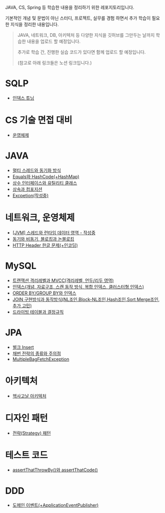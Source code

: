 JAVA, CS, Spring 등 학습한 내용을 정리하기 위한 레포지토리입니다.

기본적인 개념 및 문법이 아닌 스터디, 프로젝트, 실무를 경험 하면서 추가 학습이 필요한 지식을 정리한 내용입니다.
> JAVA, 네트워크, DB, 아키텍처 등 다양한 지식을 깃허브를 그만두는 날까지 학습한 내용을 업로드 할 예정입니다.
> 
> 추가로 학습 간, 진행한 실습 코드가 있다면 함께 업로드 할 예정입니다.
> 
> (참고로 아래 링크들은 노션 링크입니다.)

# SQLP
* [인덱스 튜닝](https://dev-resume.notion.site/12ca0c4e8f5a803ca02dc0b2c96c8bbe?source=copy_link)

# CS 기술 면접 대비
* [운영체제](https://dev-resume.notion.site/3c143d559e78414f86d83d1a96d54684?pvs=4)

# JAVA
* [멀티 스레드와 동기화 방식](https://dev-resume.notion.site/205a270f4e8647e48a45453937ead110?pvs=4)
* [Equals와 HashCode(+HashMap)](https://dev-resume.notion.site/Equals-HashCode-HashMap-20b9ac22a1384fdf96381d24679e039e?pvs=4)
* [상수 인터페이스와 유틸리티 클래스](https://dev-resume.notion.site/vs-72bda8b89c984dbdbfb33bfd6fdebe57?pvs=4)
* [상속과 컴포지션](https://dev-resume.notion.site/216d48a135df40fd90a7a6335e0b749e?pvs=4)
* [Excpetion(작성중)](https://dev-resume.notion.site/6117cb018f3d41e294c5711f9bbf9d16?pvs=4)

# 네트워크, 운영체제
* [[JVM] 스레드와 런타임 데이터 영역 - 작성중](https://dev-resume.notion.site/JVM-ce8ef0e9068b4e87ba518f82c863d5b7?pvs=4)
* [동기와 비동기, 블로킹과 논블로킹](https://dev-resume.notion.site/c7a07d79507f43f69931cdc4d2768de6?pvs=4)
* [HTTP Header 한글 문제(+인코딩)](https://dev-resume.notion.site/HTTP-Header-8ca0ab2cb2194532a9ca12f665520ed2?pvs=4)

# MySQL
* [트랜잭션 격리레벨과 MVCC(격리레벨, 언두/리두 영역)](https://dev-resume.notion.site/MVCC-d07b3764bb554fb180b5a479d9f1cc5e?pvs=4)
* [인덱스(개념, 자료구조, 스캔 동작 방식, 복합 인덱스, 클러스터형 인덱스)](https://dev-resume.notion.site/1eda1751445d4e1882fc16797d0c9556?pvs=4)
* [ORDER BY/GROUP BY와 인덱스](https://dev-resume.notion.site/ORDER-BY-GROUP-BY-d141c2ce89e44296bd948ebdb22f15de?pvs=4)
* [JOIN 구현방식과 동작방식(NL조인,Block-NL조인,Hash조인,Sort Merge조인,추가 고민)](https://dev-resume.notion.site/JOIN-5fb4b95f448042a0b3c06d77cf7fe209?pvs=4)
* [드라이빙 테이블과 결정규칙](https://dev-resume.notion.site/5431a301739f4851848f95c99a8edb17?pvs=4)

# JPA
* [벌크 Insert](https://dev-resume.notion.site/Batch-Insert-1d7b3fcb63cf4b72940763872eb8e5ae?pvs=4)
* [채번 전략의 종류와 주의점](https://dev-resume.notion.site/06495b556780434785b09ba6c9c38f5b?pvs=4)
* [MultipleBagFetchException](https://dev-resume.notion.site/MultipleBagFetchException-59246824ad11452aa47525bc41408e02?pvs=4)

# 아키텍처
* [헥사고날 아키텍처](https://dev-resume.notion.site/c6f55333a15b4bee83f8cb2ae0864d6b?pvs=4)

# 디자인 패턴
* [전략(Strategy) 패턴](https://dev-resume.notion.site/Strategy-e10b4ea73eea42bab0e61645fdb40382?pvs=4)

# 테스트 코드
* [assertThatThrowBy()와 assertThatCode()](https://dev-resume.notion.site/assertThatThrowBy-assertThatCode-4f788031b8264f0db8d0e13f4e774c71?pvs=4)

# DDD
* [도메인 이벤트(+ApplicationEventPublisher)](https://dev-resume.notion.site/1726c08c496e434abf2faf630cb28184?pvs=4)
